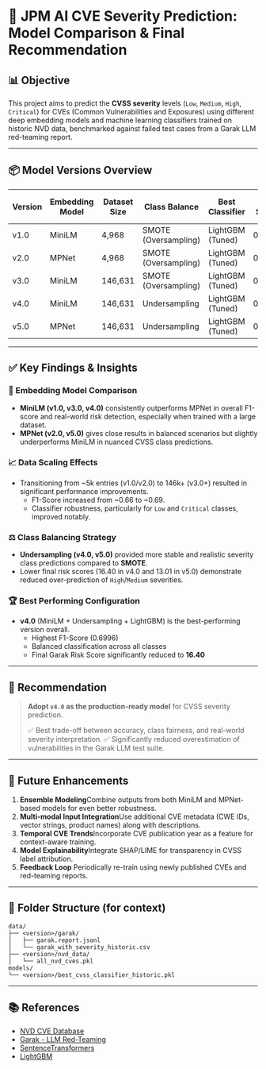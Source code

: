 # 📘 JPM AI CVE Severity Prediction: Model Comparison & Final Recommendation

## 📊 Objective

This project aims to predict the **CVSS severity** levels (`Low`, `Medium`, `High`, `Critical`) for CVEs (Common Vulnerabilities and Exposures) using different deep embedding models and machine learning classifiers trained on historic NVD data, benchmarked against failed test cases from a Garak LLM red-teaming report.

---

## 📦 Model Versions Overview

| Version | Embedding Model | Dataset Size | Class Balance        | Best Classifier  | F1-Score | Final Risk Score |
| ------- | --------------- | ------------ | -------------------- | ---------------- | -------- | ---------------- |
| v1.0    | MiniLM          | 4,968        | SMOTE (Oversampling) | LightGBM (Tuned) | 0.6699   | 43.79            |
| v2.0    | MPNet           | 4,968        | SMOTE (Oversampling) | LightGBM (Tuned) | 0.6555   | 43.55            |
| v3.0    | MiniLM          | 146,631      | SMOTE (Oversampling) | LightGBM (Tuned) | 0.6772   | 48.22            |
| v4.0    | MiniLM          | 146,631      | Undersampling        | LightGBM (Tuned) | 0.6996   | 16.40            |
| v5.0    | MPNet           | 146,631      | Undersampling        | LightGBM (Tuned) | 0.6940   | 13.01            |

---

## ✅ Key Findings & Insights

### 🧠 Embedding Model Comparison

- **MiniLM (v1.0, v3.0, v4.0)** consistently outperforms MPNet in overall F1-score and real-world risk detection, especially when trained with a large dataset.
- **MPNet (v2.0, v5.0)** gives close results in balanced scenarios but slightly underperforms MiniLM in nuanced CVSS class predictions.

### 📈 Data Scaling Effects

- Transitioning from ~5k entries (v1.0/v2.0) to 146k+ (v3.0+) resulted in significant performance improvements.
  - F1-Score increased from ~0.66 to ~0.69.
  - Classifier robustness, particularly for `Low` and `Critical` classes, improved notably.

### ⚖️ Class Balancing Strategy

- **Undersampling (v4.0, v5.0)** provided more stable and realistic severity class predictions compared to **SMOTE**.
- Lower final risk scores (16.40 in v4.0 and 13.01 in v5.0) demonstrate reduced over-prediction of `High`/`Medium` severities.

### 🏆 Best Performing Configuration

- **v4.0** (MiniLM + Undersampling + LightGBM) is the best-performing version overall.
  - Highest F1-Score (0.6996)
  - Balanced classification across all classes
  - Final Garak Risk Score significantly reduced to **16.40**

---

## 📌 Recommendation

> **Adopt `v4.0` as the production-ready model** for CVSS severity prediction.
>
> ✅ Best trade-off between accuracy, class fairness, and real-world severity interpretation.
> ✅ Significantly reduced overestimation of vulnerabilities in the Garak LLM test suite.

---

## 🔮 Future Enhancements

1. **Ensemble Modeling**Combine outputs from both MiniLM and MPNet-based models for even better robustness.
2. **Multi-modal Input Integration**Use additional CVE metadata (CWE IDs, vector strings, product names) along with descriptions.
3. **Temporal CVE Trends**Incorporate CVE publication year as a feature for context-aware training.
4. **Model Explainability**Integrate SHAP/LIME for transparency in CVSS label attribution.
5. **Feedback Loop**
   Periodically re-train using newly published CVEs and red-teaming reports.

---

## 📂 Folder Structure (for context)

```
data/
├── <version>/garak/
│   ├── garak.report.jsonl
│   └── garak_with_severity_historic.csv
├── <version>/nvd_data/
│   └── all_nvd_cves.pkl
models/
└── <version>/best_cvss_classifier_historic.pkl
```

---

## 📚 References

- [NVD CVE Database](https://nvd.nist.gov/)
- [Garak - LLM Red-Teaming](https://github.com/leondz/garak)
- [SentenceTransformers](https://www.sbert.net/)
- [LightGBM](https://lightgbm.readthedocs.io/)
